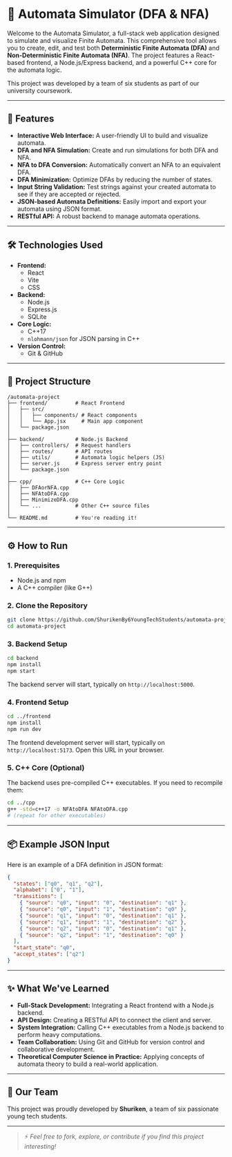 # 🧠 Automata Simulator (DFA & NFA)

Welcome to the Automata Simulator, a full-stack web application designed to simulate and visualize Finite Automata. This comprehensive tool allows you to create, edit, and test both **Deterministic Finite Automata (DFA)** and **Non-Deterministic Finite Automata (NFA)**. The project features a React-based frontend, a Node.js/Express backend, and a powerful C++ core for the automata logic.

This project was developed by a team of six students as part of our university coursework.

---

## 🚀 Features

- **Interactive Web Interface:** A user-friendly UI to build and visualize automata.
- **DFA and NFA Simulation:** Create and run simulations for both DFA and NFA.
- **NFA to DFA Conversion:** Automatically convert an NFA to an equivalent DFA.
- **DFA Minimization:** Optimize DFAs by reducing the number of states.
- **Input String Validation:** Test strings against your created automata to see if they are accepted or rejected.
- **JSON-based Automata Definitions:** Easily import and export your automata using JSON format.
- **RESTful API:** A robust backend to manage automata operations.

---

## 🛠 Technologies Used

- **Frontend:**
  - React
  - Vite
  - CSS
- **Backend:**
  - Node.js
  - Express.js
  - SQLite
- **Core Logic:**
  - C++17
  - `nlohmann/json` for JSON parsing in C++
- **Version Control:**
  - Git & GitHub

---

## 📁 Project Structure

```
/automata-project
├── frontend/         # React Frontend
│   ├── src/
│   │   ├── components/ # React components
│   │   └── App.jsx     # Main app component
│   └── package.json
│
├── backend/          # Node.js Backend
│   ├── controllers/  # Request handlers
│   ├── routes/       # API routes
│   ├── utils/        # Automata logic helpers (JS)
│   ├── server.js     # Express server entry point
│   └── package.json
│
├── cpp/              # C++ Core Logic
│   ├── DFAorNFA.cpp
│   ├── NFAtoDFA.cpp
│   ├── MinimizeDFA.cpp
│   └── ...           # Other C++ source files
│
└── README.md         # You're reading it!
```

---

## ⚙️ How to Run

### 1. Prerequisites
- Node.js and npm
- A C++ compiler (like G++)

### 2. Clone the Repository
```bash
git clone https://github.com/ShurikenBy6YoungTechStudents/automata-project.git
cd automata-project
```

### 3. Backend Setup
```bash
cd backend
npm install
npm start
```
The backend server will start, typically on `http://localhost:5000`.

### 4. Frontend Setup
```bash
cd ../frontend
npm install
npm run dev
```
The frontend development server will start, typically on `http://localhost:5173`. Open this URL in your browser.

### 5. C++ Core (Optional)
The backend uses pre-compiled C++ executables. If you need to recompile them:
```bash
cd ../cpp
g++ -std=c++17 -o NFAtoDFA NFAtoDFA.cpp
# (repeat for other executables)
```

---

## 📦 Example JSON Input

Here is an example of a DFA definition in JSON format:

```json
{
  "states": ["q0", "q1", "q2"],
  "alphabet": ["0", "1"],
  "transitions": [
    { "source": "q0", "input": "0", "destination": "q1" },
    { "source": "q0", "input": "1", "destination": "q0" },
    { "source": "q1", "input": "0", "destination": "q1" },
    { "source": "q1", "input": "1", "destination": "q2" },
    { "source": "q2", "input": "0", "destination": "q1" },
    { "source": "q2", "input": "1", "destination": "q0" }
  ],
  "start_state": "q0",
  "accept_states": ["q2"]
}
```

---

## ✨ What We've Learned

- **Full-Stack Development:** Integrating a React frontend with a Node.js backend.
- **API Design:** Creating a RESTful API to connect the client and server.
- **System Integration:** Calling C++ executables from a Node.js backend to perform heavy computations.
- **Team Collaboration:** Using Git and GitHub for version control and collaborative development.
- **Theoretical Computer Science in Practice:** Applying concepts of automata theory to build a real-world application.

---

## 👥 Our Team

This project was proudly developed by **Shuriken**, a team of six passionate young tech students.

---

> ⚡ *Feel free to fork, explore, or contribute if you find this project interesting!*
